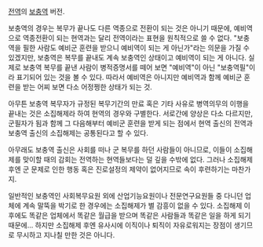 [전역](%EC%A0%84%EC%97%AD.md)의 [보충역](%EB%B3%B4%EC%B6%A9%EC%97%AD.md) 버전.

보충역의 경우는 복무가 끝나도 다른 역종으로 전환이 되는 것은 아니기 때문에, 예비역으로 역종전환이 되는 현역과는 달리 전역이라는 표현을
원칙적으로 쓸 수 없다. "보충역을 필한 사람도 예비군 훈련을 받으니 예비역이 되는 게 아닌가"라는 의문을 가질 수 있겠지만, 보충역은
복무를 끝내도 계속 보충역인 상태이고 예비역이 되는 게 아니다. 실제로 보충역 복무를 끝낸 사람이 병적증명서를 떼어 보면 "예비역"이 아닌
"보충역필"이라 표기되어 있는 것을 볼 수 있다. 따라서 예비역은 아니지만 예비역과 함께 예비군 훈련을 받는 어찌 보면 다소 어정쩡한 상태가
되는 것.  

아무튼 보충역 복무자가 규정된 복무기간의 만료 혹은 기타 사유로 병역의무의 이행을 끝내는 것은 소집해제라 하여 현역의 경우와 구별한다.
서로간에 양상은 다소 다르지만, 군필자가 됨과 함께 그 다음해부터 예비군 훈련을 받게 되는 점에서 현역 출신의 전역과 보충역 출신의
소집해제는 공통된다고 할 수 있다.  

아무래도 보충역 출신은 사회를 떠나 군 복무를 하던 사람들이 아니므로, 이들이 소집해제를 맞이할 때의 감회는 전역하는 현역들보다는 덜 깊을
수밖에 없다. 그러나 소집해제 후엔 군 문제로 인한 행동 혹은 진로설정의 제약이 없어지므로 속이 후련하기는 마찬가지.  

일반적인 보충역인 사회복무요원 외에 산업기능요원이나 전문연구요원들 중 다니던 업체에 계속 말뚝을 박기로 한 경우에는 소집해제가 별 감흥이
없을 수 있다. 소집해제 이후에도 똑같은 업체에서 똑같은 월급을 받으며 똑같은 사람들과 똑같은 일을 하게 되기 때문에... 하지만 소집해제
후엔 유사시에 이직이나 퇴직이 자유로워지는 장점이 생기므로 무시하고 지나칠 만한 것은 아니다.  

